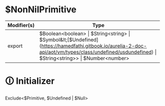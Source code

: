 # $NonNilPrimitive

| Modifier(s)                            | Type                     |
|----------------------------------------|--------------------------|
| export | $Boolean&lt;boolean&gt; &#124; $String&lt;string&gt; &#124; $Symbol&lt;[$Undefined](https://hamedfathi.gitbook.io/aurelia-2-doc-api/aot/vm/types/class/undefined/usdundefined) &#124; $String&lt;string&gt;&gt; &#124; $Number&lt;number&gt; |

# &#128712; Initializer

Exclude<$Primitive, $Undefined | $Null>